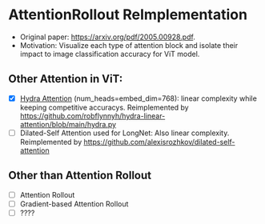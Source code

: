 # AttentionRollout ReImplementation
- Original paper: https://arxiv.org/pdf/2005.00928.pdf. 
- Motivation: Visualize each type of attention block and isolate their impact to image classification accuracy for ViT model.

     
## Other Attention in ViT:
- [x] [Hydra Attention](https://arxiv.org/abs/2209.07484) (num_heads=embed_dim=768):  linear complexity while keeping competitive accuracys. Reimplemented by  https://github.com/robflynnyh/hydra-linear-attention/blob/main/hydra.py 
- [ ] Dilated-Self Attention used for LongNet: Also linear complexity. Reimplemented by https://github.com/alexisrozhkov/dilated-self-attention  
          
## Other than Attention Rollout
- [ ] Attention Rollout
- [ ] Gradient-based Attention Rollout
- [ ] ????
